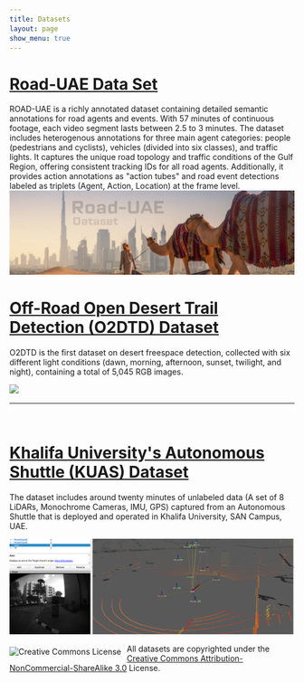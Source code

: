 ```yaml
---
title: Datasets
layout: page
show_menu: true
---
```

# [Road-UAE Data Set](https://avlab.io/road-uae/)
ROAD-UAE is a richly annotated dataset containing detailed semantic annotations for road agents and events. With 57 minutes of continuous footage, each video segment lasts between 2.5 to 3 minutes. The dataset includes heterogenous annotations for three main agent categories: people (pedestrians and cyclists), vehicles (divided into six classes), and traffic lights. It captures the unique road topology and traffic conditions of the Gulf Region, offering consistent tracking IDs for all road agents. Additionally, it provides action annotations as "action tubes" and road event detections labeled as triplets (Agent, Action, Location) at the frame level.
![](assets/img/road-uae.png)
# <a href="/datasets/offroad/">Off-Road Open Desert Trail Detection (O2DTD) Dataset</a>
O2DTD is the first dataset on desert freespace detection, collected with six       different light conditions (dawn, morning, afternoon, sunset, twilight, and night), containing a total of 5,045 RGB images.

<img src="/assets/O2DTD_Dataset_Demo_cropped.gif"/>


<br>
<hr>
<br>

# <a href="/datasets/shuttle/">Khalifa University's Autonomous Shuttle (KUAS) Dataset</a>
The dataset includes around twenty minutes of unlabeled data (A set of 8 LiDARs, Monochrome Cameras, IMU, GPS) captured from an Autonomous Shuttle that is deployed and operated in Khalifa University, SAN Campus, UAE.

<img src="/assets/KUAS_Dataset_cropped.png"/>

<br>


<img alt="Creative Commons License" style="border-width:0;float:left;margin-top:5px; margin-right:10px" src="http://i.creativecommons.org/l/by-nc-sa/3.0/88x31.png">All datasets  are copyrighted under the <a rel="license" href="http://creativecommons.org/licenses/by-nc-sa/3.0/">Creative Commons Attribution-NonCommercial-ShareAlike 3.0</a> License. 
